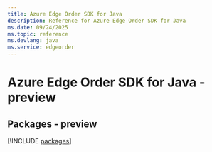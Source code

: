 ```yaml
---
title: Azure Edge Order SDK for Java
description: Reference for Azure Edge Order SDK for Java
ms.date: 09/24/2025
ms.topic: reference
ms.devlang: java
ms.service: edgeorder
---
```

# Azure Edge Order SDK for Java - preview
## Packages - preview
[!INCLUDE [packages](edge-order-index.md)]